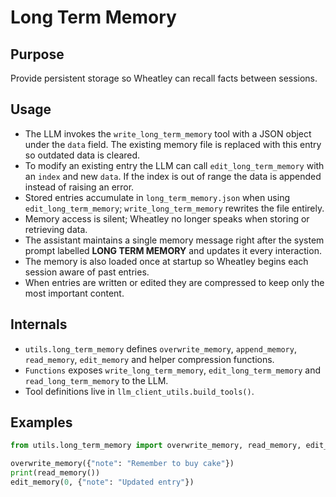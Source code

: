 # Long Term Memory

## Purpose
Provide persistent storage so Wheatley can recall facts between sessions.

## Usage
- The LLM invokes the `write_long_term_memory` tool with a JSON object under the `data` field. The
  existing memory file is replaced with this entry so outdated data is cleared.
- To modify an existing entry the LLM can call `edit_long_term_memory` with an `index` and new `data`.
  If the index is out of range the data is appended instead of raising an error.
- Stored entries accumulate in `long_term_memory.json` when using `edit_long_term_memory`; `write_long_term_memory` rewrites the file entirely.
- Memory access is silent; Wheatley no longer speaks when storing or retrieving data.
- The assistant maintains a single memory message right after the system prompt labelled **LONG TERM MEMORY** and updates it every interaction.
- The memory is also loaded once at startup so Wheatley begins each session aware of past entries.
- When entries are written or edited they are compressed to keep only the most important content.

## Internals
- `utils.long_term_memory` defines `overwrite_memory`, `append_memory`, `read_memory`, `edit_memory` and helper compression functions.
- `Functions` exposes `write_long_term_memory`, `edit_long_term_memory` and `read_long_term_memory` to the LLM.
- Tool definitions live in `llm_client_utils.build_tools()`.

## Examples
```python
from utils.long_term_memory import overwrite_memory, read_memory, edit_memory

overwrite_memory({"note": "Remember to buy cake"})
print(read_memory())
edit_memory(0, {"note": "Updated entry"})
```
